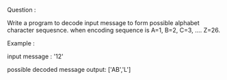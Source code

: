 Question : 


Write a program to decode input message to form possible alphabet character sequesnce. when encoding sequence is A=1, B=2, C=3, .... Z=26.


Example :

input message : '12'

possible decoded message output:  ['AB','L']